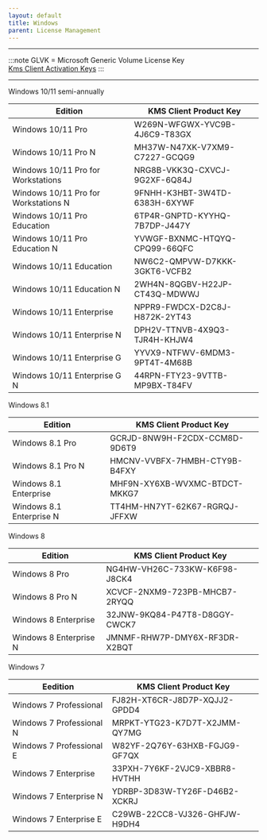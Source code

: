 ```yaml
---
layout: default
title: Windows
parent: License Management
---
```


______________________________________________________________________

:::note
GLVK = Microsoft Generic Volume License Key \
[Kms Client Activation Keys](https://docs.microsoft.com/de-de/windows-server/get-started/kms-client-activation-keys)
:::

______________________________________________________________________

Windows 10/11 semi-annually

| Edition                              | KMS Client Product Key        |
| ------------------------------------ | ----------------------------- |
| Windows 10/11 Pro                    | W269N-WFGWX-YVC9B-4J6C9-T83GX |
| Windows 10/11 Pro N                  | MH37W-N47XK-V7XM9-C7227-GCQG9 |
| Windows 10/11 Pro for Workstations   | NRG8B-VKK3Q-CXVCJ-9G2XF-6Q84J |
| Windows 10/11 Pro for Workstations N | 9FNHH-K3HBT-3W4TD-6383H-6XYWF |
| Windows 10/11 Pro Education          | 6TP4R-GNPTD-KYYHQ-7B7DP-J447Y |
| Windows 10/11 Pro Education N        | YVWGF-BXNMC-HTQYQ-CPQ99-66QFC |
| Windows 10/11 Education              | NW6C2-QMPVW-D7KKK-3GKT6-VCFB2 |
| Windows 10/11 Education N            | 2WH4N-8QGBV-H22JP-CT43Q-MDWWJ |
| Windows 10/11 Enterprise             | NPPR9-FWDCX-D2C8J-H872K-2YT43 |
| Windows 10/11 Enterprise N           | DPH2V-TTNVB-4X9Q3-TJR4H-KHJW4 |
| Windows 10/11 Enterprise G           | YYVX9-NTFWV-6MDM3-9PT4T-4M68B |
| Windows 10/11 Enterprise G N         | 44RPN-FTY23-9VTTB-MP9BX-T84FV |

Windows 8.1

| Edition                  | KMS Client Product Key        |
| ------------------------ | ----------------------------- |
| Windows 8.1 Pro          | GCRJD-8NW9H-F2CDX-CCM8D-9D6T9 |
| Windows 8.1 Pro N        | HMCNV-VVBFX-7HMBH-CTY9B-B4FXY |
| Windows 8.1 Enterprise   | MHF9N-XY6XB-WVXMC-BTDCT-MKKG7 |
| Windows 8.1 Enterprise N | TT4HM-HN7YT-62K67-RGRQJ-JFFXW |

Windows 8

| Edition                | KMS Client Product Key        |
| ---------------------- | ----------------------------- |
| Windows 8 Pro          | NG4HW-VH26C-733KW-K6F98-J8CK4 |
| Windows 8 Pro N        | XCVCF-2NXM9-723PB-MHCB7-2RYQQ |
| Windows 8 Enterprise   | 32JNW-9KQ84-P47T8-D8GGY-CWCK7 |
| Windows 8 Enterprise N | JMNMF-RHW7P-DMY6X-RF3DR-X2BQT |

Windows 7

| Eedition                 | KMS Client Product Key        |
| ------------------------ | ----------------------------- |
| Windows 7 Professional   | FJ82H-XT6CR-J8D7P-XQJJ2-GPDD4 |
| Windows 7 Professional N | MRPKT-YTG23-K7D7T-X2JMM-QY7MG |
| Windows 7 Professional E | W82YF-2Q76Y-63HXB-FGJG9-GF7QX |
| Windows 7 Enterprise     | 33PXH-7Y6KF-2VJC9-XBBR8-HVTHH |
| Windows 7 Enterprise N   | YDRBP-3D83W-TY26F-D46B2-XCKRJ |
| Windows 7 Enterprise E   | C29WB-22CC8-VJ326-GHFJW-H9DH4 |
